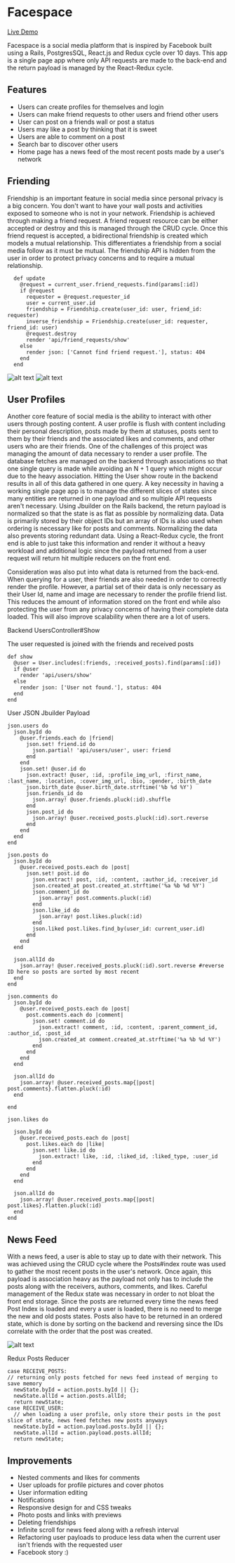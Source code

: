 # Facespace

[Live Demo](https://facespaced.herokuapp.com/)

Facespace is a social media platform that is inspired by Facebook built using a Rails, PostgresSQL, React.js and Redux cycle over 10 days. This app is a single page app where only API requests are made to the back-end and the return payload is managed by the React-Redux cycle.

## Features
- Users can create profiles for themselves and login
- Users can make friend requests to other users and friend other users
- User can post on a friends wall or post a status
- Users may like a post by thinking that it is sweet
- Users are able to comment on a post
- Search bar to discover other users
- Home page has a news feed of the most recent posts made by a user's network

## Friending
Friendship is an important feature in social media since personal privacy is a big concern. You don't want to have your wall posts and activities
exposed to someone who is not in your network. Friendship is achieved through making a friend request. A friend request resource can be either accepted or destroy and this is managed through the CRUD cycle. Once this friend request is accepted, a bidirectional friendship is created which models a mutual relationship. This differentiates a friendship from a social media follow as it must be mutual. The friendship API is hidden from the user in order to protect privacy concerns and to require a mutual relationship.

```  
  def update
    @request = current_user.friend_requests.find(params[:id])
    if @request
      requester = @request.requester_id
      user = current_user.id
      friendship = Friendship.create(user_id: user, friend_id: requester)
      inverse_friendship = Friendship.create(user_id: requester, friend_id: user)
      @request.destroy
      render 'api/friend_requests/show'
    else
      render json: ['Cannot find friend request.'], status: 404
    end
  end
```

![alt text](https://raw.githubusercontent.com/timmyjing/facespace/master/wiki/Screen%20Shot%202018-06-15%20at%203.03.34%20PM.png "friend requests")
![alt text](https://raw.githubusercontent.com/timmyjing/facespace/master/wiki/Screen%20Shot%202018-06-15%20at%203.04.15%20PM.png "hidden profile")

## User Profiles
Another core feature of social media is the ability to interact with other users through posting content. A user profile is flush with content including their personal description, posts made by them at statuses, posts sent to them by their friends and the associated likes and comments, and other users who are their friends. One of the challenges of this project was managing the amount of data necessary to render a user profile. The database fetches are managed on the backend through associations so that one single query is made while avoiding an N + 1 query which might occur due to the heavy association. Hitting the User show route in the backend results in all of this data gathered in one query. A key necessity in having a working single page app is to manage the different slices of states since many entities are returned in one payload and so multiple API requests aren't necessary. Using Jbuilder on the Rails backend, the return payload is normalized so that the state is as flat as possible by normalizing data. Data is primarily stored by their object IDs but an array of IDs is also used when ordering is necessary like for posts and comments. Normalizing the data also prevents storing redundant data. Using a React-Redux cycle, the front end is able to just take this information and render it without a heavy workload and additional logic since the payload returned from a user request will return hit multiple reducers on the front end.

Consideration was also put into what data is returned from the back-end. When querying for a user, their friends are also needed in order to correctly render the profile. However, a partial set of their data is only necessary as their User Id, name and image are necessary to render the profile friend list. This reduces the amount of information stored on the front end while also protecting the user from any privacy concerns of having their complete data loaded. This will also improve scalability when there are a lot of users.

Backend UsersController#Show

The user requested is joined with the friends and received posts

```
def show
  @user = User.includes(:friends, :received_posts).find(params[:id])
  if @user
    render 'api/users/show'
  else
    render json: ['User not found.'], status: 404
  end
end
```

User JSON Jbuilder Payload
```
json.users do
  json.byId do
    @user.friends.each do |friend|
      json.set! friend.id do
        json.partial! 'api/users/user', user: friend
      end
    end
    json.set! @user.id do
      json.extract! @user, :id, :profile_img_url, :first_name, :last_name, :location, :cover_img_url, :bio, :gender, :birth_date
      json.birth_date @user.birth_date.strftime('%b %d %Y')
      json.friends_id do
        json.array! @user.friends.pluck(:id).shuffle
      end
      json.post_id do
        json.array! @user.received_posts.pluck(:id).sort.reverse
      end
    end
  end
end

json.posts do
  json.byId do
    @user.received_posts.each do |post|
      json.set! post.id do
        json.extract! post, :id, :content, :author_id, :receiver_id
        json.created_at post.created_at.strftime('%a %b %d %Y')
        json.comment_id do
          json.array! post.comments.pluck(:id)
        end
        json.like_id do
          json.array! post.likes.pluck(:id)
        end
        json.liked post.likes.find_by(user_id: current_user.id)
      end
    end
  end

  json.allId do
    json.array! @user.received_posts.pluck(:id).sort.reverse #reverse ID here so posts are sorted by most recent
  end
end

json.comments do
  json.byId do
    @user.received_posts.each do |post|
      post.comments.each do |comment|
        json.set! comment.id do
          json.extract! comment, :id, :content, :parent_comment_id, :author_id, :post_id
          json.created_at comment.created_at.strftime('%a %b %d %Y')
        end
      end
    end
  end

  json.allId do
    json.array! @user.received_posts.map{|post| post.comments}.flatten.pluck(:id)
  end

end

json.likes do

  json.byId do
    @user.received_posts.each do |post|
      post.likes.each do |like|
        json.set! like.id do
          json.extract! like, :id, :liked_id, :liked_type, :user_id
        end
      end
    end
  end

  json.allId do
    json.array! @user.received_posts.map{|post| post.likes}.flatten.pluck(:id)
  end
end
```

## News Feed
With a news feed, a user is able to stay up to date with their network. This was achieved using the CRUD cycle where the Posts#index route was used to gather the most recent posts in the user's network. Once again, this payload is association heavy as the payload not only has to include the posts along with the receivers, authors, comments, and likes. Careful management of the Redux state was necessary in order to not bloat the front end storage. Since the posts are returned every time the news feed Post Index is loaded and every a user is loaded, there is no need to merge the new and old posts states. Posts also have to be returned in an ordered state, which is done by sorting on the backend and reversing since the IDs correlate with the order that the post was created.

![alt text](https://raw.githubusercontent.com/timmyjing/facespace/master/wiki/Screen%20Shot%202018-06-15%20at%203.05.00%20PM.png "news feed")


Redux Posts Reducer
```
case RECEIVE_POSTS:
// returning only posts fetched for news feed instead of merging to save memory
  newState.byId = action.posts.byId || {};
  newState.allId = action.posts.allId;
  return newState;
case RECEIVE_USER:
  // when loading a user profile, only store their posts in the post slice of state, news feed fetches new posts anyways
  newState.byId = action.payload.posts.byId || {};
  newState.allId = action.payload.posts.allId;
  return newState;
```

## Improvements
- Nested comments and likes for comments
- User uploads for profile pictures and cover photos
- User information editing
- Notifications
- Responsive design for and CSS tweaks
- Photo posts and links with previews
- Deleting friendships
- Infinite scroll for news feed along with a refresh interval
- Refactoring user payloads to produce less data when the current user isn't friends with the requested user
- Facebook story :)
